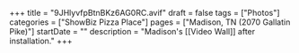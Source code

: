 +++
title = "9JHlyvfpBtnBKz6AG0RC.avif"
draft = false
tags = ["Photos"]
categories = ["ShowBiz Pizza Place"]
pages = ["Madison, TN (2070 Gallatin Pike)"]
startDate = ""
description = "Madison's [[Video Wall]] after installation."
+++
